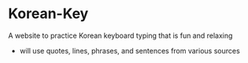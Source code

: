 # Korean-Key
A website to practice Korean keyboard typing that is fun and relaxing 
- will use quotes, lines, phrases, and sentences from various sources
